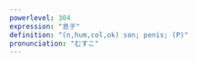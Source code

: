```yaml
---
powerlevel: 304
expression: "息子"
definition: "(n,hum,col,ok) son; penis; (P)"
pronunciation: "むすこ"
---
```

